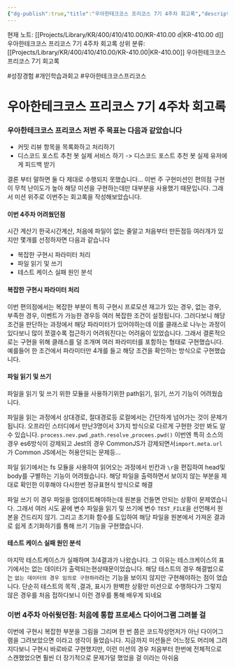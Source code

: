 ```yaml
---
{"dg-publish":true,"title":"우아한테크코스 프리코스 7기 4주차 회고록","description":"이번 주차는 주로 구현시의 이야기를 다룹니다. 특히 복잡한 파라미터에 관해 어려웠던점, 파일의 읽기 및 쓰기, 테스트 케이스 실패한 경우 분석하기 등의 내용입니다.","permalink":"/projects/library/kr/400/410/410-00/kr-410-00-d/","dgPassFrontmatter":true,"noteIcon":"0","created":"2024-11-19T01:43:03.625+09:00","updated":"2024-11-20T19:54:20.430+09:00"}
---
```


현재 노트: [[Projects/Library/KR/400/410/410.00/KR-410.00 d\|KR-410.00 d]] 우아한테크코스 프리코스 7기 4주차 회고록
상위 분류: [[Projects/Library/KR/400/410/410.00/KR-410.00\|KR-410.00]] 우아한테크코스 프리코스 7기 회고록


#성장경험 #개인학습과회고 #우아한테크코스프리코스
# 우아한테크코스 프리코스 7기 4주차 회고록

### 우아한테크코스 프리코스 저번 주 목표는 다음과 같았습니다
- 커밋 리뷰 항목을 목록화하고 처리하기
- 디스코드 포스트 추천 봇 실제 서비스 하기 -> 디스코드 포스트 추천 봇 실제 유저에게 피드백 받기

결론 부터 말하면 둘 다 제대로 수행되지 못했습니다... 이번 주 구현미션인 편의점 구현이 무척 난이도가 높아 해당 미션을 구현하는데만 대부분을 사용했기 때문입니다.
그래서 미션 위주로 이번주는 회고록을 작성해보았습니다.

#### 이번 4주차 어려웠던점
시간 계산기 한국시간계산, 처음에 파일이 없는 줄알고 처음부터 만든점등 여러개가 있지만 몇개를 선정하자면 다음과 같습니다

- 복잡한 구현시 파라미터 처리
- 파일 읽기 및 쓰기
- 테스트 케이스 실패 원인 분석


#### 복잡한 구현시 파라미터 처리
이번 편의점에서는 복잡한 부분이 특히 구현시  프로모션 재고가 있는 경우, 없는 경우, 부족한 경우, 이벤트가 가능한 경우등 여러 복잡한 조건이 설정됩니다. 그러다보니 해당 조건을 판단하는 과정에서 해당 파라미터가 있어야하는데 이를 클래스로 나누는 과정이 있다보니 많이 쪼갤수록 접근하기 어려워진다는 어려움이 있었습니다. 그래서 결론적으로는 구현을 위해 클래스를 덜 조개며 여러 파라미터를 포함하는 형태로 구현했습니다. 예를들어 한 조건에서 파라미터만 4개를 들고 해당 조건을 확인하는 방식으로 구현했습니다.


#### 파일 읽기 및 쓰기
파일을 읽기 및 쓰기 위한 모듈을 사용하기위한 path읽기, 읽기, 쓰기 기능이 어려웠습니다.

파일을 읽는 과정에서 상대경로, 절대경로등 로컬에서는 간단하게 넘어가는 것이 문제가 됩니다. 오프라인 스터디에서 만난3명이서 3가지 방식으로 다르게 구현한 것만 봐도 알 수 있습니다.
`process.nev.pwd`  ,`path.resolve` ,`procees.pwd()`
이번엔 특히 소스의경우 es6방식이 강제되고 Jest의 경우  CommonJS가 강제되면서`import.meta.url` 가 Common JS에서는 허용안되는 문제등...


파일 읽기에서는
fs 모듈을 사용하여 읽어오는 과정에서 빈칸과 `\r`을 편집하여 head및 body를 구별하는 기능이 어려웠습니다. 해당 파일을 출력하면서 보이지 않는 부분을 제대로 확인한 이후해야 다시한번 정규표현식 방식으로 해결

파일 쓰기
이 경우 파일을 업데이트해야하는데 원본을 건들면 안되는 상황이 문제였습니다. 그래서 여러 시도 끝에 변수 파일을 읽기 및 쓰기에 변수 `TEST_FILE`을 선언해서 원본을 건드리지 않기. 그리고 초기화 함수를 도입하여 해당 파일을 원본에서 가져온 결과로 쉽게 초기화하기를 통해 쓰기 기능을 구현했습니다.


#### 테스트 케이스 실패 원인 분석
마지막 테스트케이스가 실패하며 3/4결과가 나왔습니다. 그 이유는 테스크케이스의 표기에서는 없는 데이터가 출력되는현상때문이었습니다. 해당 테스트의 경우 해결법으로는 `없는 데이터의 경우 임의로 구현하라`라는 기능을 보이지 않지만 구현해야하는 점이 었습니다. 단순히 테스트의 목적 ,결과, 표시가 완벽한 상황만 미션으로 수행하다가 그렇지 않은 경우를 처음 접하다보니 이런 경우를 통해 배우게 되네요


### 이번 4주차 아쉬웟던점: 처음에 통합 프로세스 다이어그램 그려볼 걸
이번에 구현시 복잡한 부분을 그림을 그리며 한 번 쯤은 코드작성먼저가 아닌 다이어그램을 그려보았으면 이라고 생각이 들었습니다. 지금까지 미션들은 어느정도 머리에 그려지다보니 구현시 바로바로 구현했지만, 이런 미션의 경우 처음부터 한번에 전체적으로 스캔했었으면 훨씬 더 장기적으로 문제가덜 했었을 걸 이라는 아쉬움

